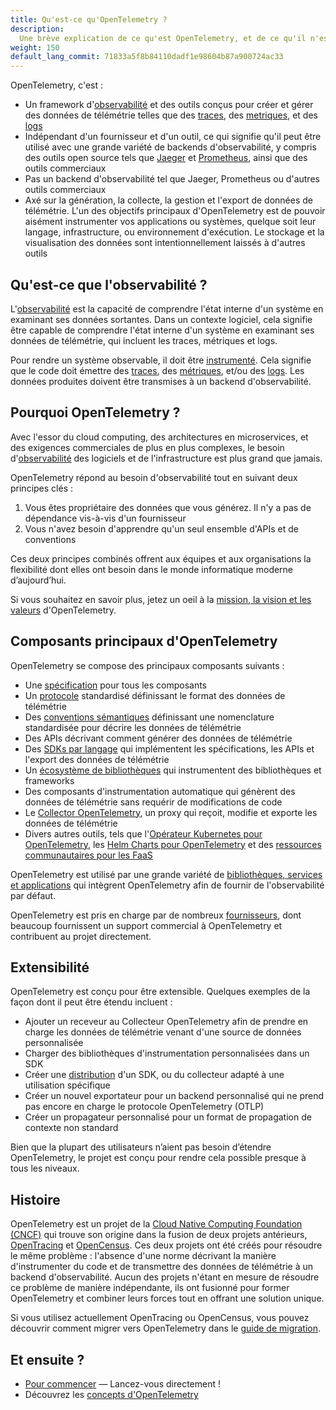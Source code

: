 ```yaml
---
title: Qu'est-ce qu'OpenTelemetry ?
description:
  Une brève explication de ce qu'est OpenTelemetry, et de ce qu'il n'est pas.
weight: 150
default_lang_commit: 71833a5f8b84110dadf1e98604b87a900724ac33
---
```


OpenTelemetry, c'est :

- Un framework
  d'[observabilité](/docs/concepts/observability-primer/#what-is-observability)
  et des outils conçus pour créer et gérer des données de télémétrie telles que
  des [traces](/docs/concepts/signals/traces/),
  des [metriques](/docs/concepts/signals/metrics/), et des
  [logs](/docs/concepts/signals/logs/)
- Indépendant d'un fournisseur et d'un outil, ce qui signifie qu'il peut être
  utilisé avec une grande variété de backends d'observabilité, y compris des
  outils open source tels que [Jaeger](https://www.jaegertracing.io/) et
  [Prometheus](https://prometheus.io/), ainsi que des outils commerciaux
- Pas un backend d'observabilité tel que Jaeger, Prometheus ou d'autres outils
  commerciaux
- Axé sur la génération, la collecte, la gestion et l'export de données de
  télémétrie. L'un des objectifs principaux d'OpenTelemetry est de pouvoir
  aisément instrumenter vos applications ou systèmes, quelque soit leur langage,
  infrastructure, ou environnement d'exécution. Le stockage et la visualisation
  des données sont intentionnellement laissés à d'autres outils

## Qu'est-ce que l'observabilité ?

L'[observabilité](/docs/concepts/observability-primer/#what-is-observability)
est la capacité de comprendre l'état interne d'un système en examinant ses
données sortantes. Dans un contexte logiciel, cela signifie être capable de
comprendre l'état interne d'un système en examinant ses données de télémétrie,
qui incluent les traces, métriques et logs.

Pour rendre un système observable, il doit être
[instrumenté](/docs/concepts/instrumentation). Cela signifie que le code doit
émettre des [traces](/docs/concepts/signals/traces/),
des [métriques](/docs/concepts/signals/metrics/), et/ou des
[logs](/docs/concepts/signals/logs/). Les données produites doivent être
transmises à un backend d'observabilité.

## Pourquoi OpenTelemetry ?

Avec l'essor du cloud computing, des architectures en microservices, et des
exigences commerciales de plus en plus complexes, le besoin
d'[observabilité](/docs/concepts/observability-primer/#what-is-observability)
des logiciels et de l'infrastructure est plus grand que jamais.

OpenTelemetry répond au besoin d'observabilité tout en suivant deux principes
clés :

1. Vous êtes propriétaire des données que vous générez. Il n'y a pas de
   dépendance vis-à-vis d'un fournisseur
2. Vous n'avez besoin d'apprendre qu'un seul ensemble d'APIs et de conventions

Ces deux principes combinés offrent aux équipes et aux organisations la
flexibilité dont elles ont besoin dans le monde informatique moderne
d’aujourd’hui.

Si vous souhaitez en savoir plus, jetez un oeil à la
[mission, la vision et les valeurs](/community/mission/) d'OpenTelemetry.

## Composants principaux d'OpenTelemetry

OpenTelemetry se compose des principaux composants suivants :

- Une [spécification](/docs/specs/otel) pour tous les composants
- Un [protocole](/docs/specs/otlp/) standardisé définissant le format des
  données de télémétrie
- Des [conventions sémantiques](/docs/specs/semconv/) définissant une
  nomenclature standardisée pour décrire les données de télémétrie
- Des APIs décrivant comment générer des données de télémétrie
- Des [SDKs par langage](/docs/languages) qui implémentent les spécifications,
  les APIs et l'export des données de télémétrie
- Un [écosystème de bibliothèques](/ecosystem/registry) qui instrumentent des
  bibliothèques et frameworks
- Des composants d'instrumentation automatique qui génèrent des données de
  télémétrie sans requérir de modifications de code
- Le [Collector OpenTelemetry](/docs/collector), un proxy qui reçoit, modifie et
  exporte les données de télémétrie
- Divers autres outils, tels que
  l'[Opérateur Kubernetes pour OpenTelemetry](/docs/kubernetes/operator/), les
  [Helm Charts pour OpenTelemetry](/docs/kubernetes/helm/) et des
  [ressources communautaires pour les FaaS](/docs/faas/)

OpenTelemetry est utilisé par une grande variété de
[bibliothèques, services et applications](/ecosystem/integrations/) qui
intègrent OpenTelemetry afin de fournir de l'observabilité par défaut.

OpenTelemetry est pris en charge par de nombreux
[fournisseurs](/ecosystem/vendors/), dont beaucoup fournissent un support
commercial à OpenTelemetry et contribuent au projet directement.

## Extensibilité

OpenTelemetry est conçu pour être extensible. Quelques exemples de la façon dont
il peut être étendu incluent :

- Ajouter un receveur au Collecteur OpenTelemetry afin de prendre en charge les
  données de télémétrie venant d'une source de données personnalisée
- Charger des bibliothèques d'instrumentation personnalisées dans un SDK
- Créer une [distribution](/docs/concepts/distributions/) d'un SDK, ou du
  collecteur adapté à une utilisation spécifique
- Créer un nouvel exportateur pour un backend personnalisé qui ne prend pas
  encore en charge le protocole OpenTelemetry (OTLP)
- Créer un propagateur personnalisé pour un format de propagation de contexte
  non standard

Bien que la plupart des utilisateurs n’aient pas besoin d’étendre OpenTelemetry,
le projet est conçu pour rendre cela possible presque à tous les niveaux.

## Histoire

OpenTelemetry est un projet de la
[Cloud Native Computing Foundation (CNCF)](https://www.cncf.io) qui trouve son
origine dans la fusion de deux projets antérieurs,
[OpenTracing](https://opentracing.io) et [OpenCensus](https://opencensus.io).
Ces deux projets ont été créés pour résoudre le même problème : l'absence d'une
norme décrivant la manière d'instrumenter du code et de transmettre des données
de télémétrie à un backend d'observabilité. Aucun des projets n'étant en mesure
de résoudre ce problème de manière indépendante, ils ont fusionné pour former
OpenTelemetry et combiner leurs forces tout en offrant une solution unique.

Si vous utilisez actuellement OpenTracing ou OpenCensus, vous pouvez découvrir
comment migrer vers OpenTelemetry dans le
[guide de migration](/docs/migration/).

## Et ensuite ?

- [Pour commencer](/docs/getting-started/) &mdash; Lancez-vous directement !
- Découvrez les [concepts d'OpenTelemetry](/docs/concepts/)
